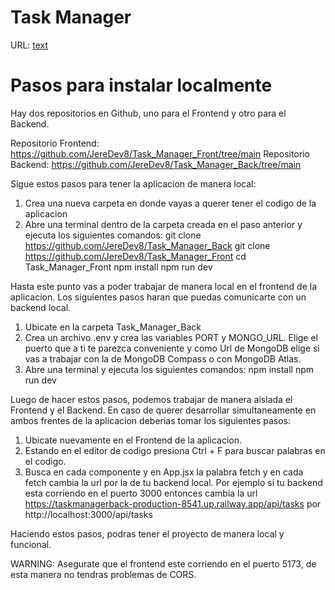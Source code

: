 # Task Manager
URL: [text](https://task-manager-seven-tawny.vercel.app/)

# Pasos para instalar localmente

Hay dos repositorios en Github, uno para el Frontend y otro para el Backend. 

Repositorio Frontend: https://github.com/JereDev8/Task_Manager_Front/tree/main
Repositorio Backend: https://github.com/JereDev8/Task_Manager_Back/tree/main

Sigue estos pasos para tener la aplicacion de manera local:

1) Crea una nueva carpeta en donde vayas a querer tener el codigo de la aplicacion
2) Abre una terminal dentro de la carpeta creada en el paso anterior y ejecuta los siguientes comandos:
    git clone https://github.com/JereDev8/Task_Manager_Back
    git clone https://github.com/JereDev8/Task_Manager_Front
    cd Task_Manager_Front
    npm install
    npm run dev

Hasta este punto vas a poder trabajar de manera local en el frontend de la aplicacion. 
Los siguientes pasos haran que puedas comunicarte con un backend local.

1) Ubicate en la carpeta Task_Manager_Back
2) Crea un archivo .env y crea las variables PORT y MONGO_URL.
   Elige el puerto que a ti te parezca conveniente y como Url de MongoDB elige si vas a trabajar con la de MongoDB Compass o con MongoDB Atlas.
3) Abre una terminal y ejecuta los siguientes comandos:
    npm install
    npm run dev

Luego de hacer estos pasos, podemos trabajar de manera aislada el Frontend y el Backend. En caso de querer desarrollar simultaneamente en ambos frentes de la aplicacion deberias tomar los siguientes pasos:

1) Ubicate nuevamente en el Frontend de la aplicacion.
2) Estando en el editor de codigo presiona Ctrl + F para buscar palabras en el codigo. 
3) Busca en cada componente y en App.jsx la palabra fetch y en cada fetch cambia la url por la de tu backend local. Por ejemplo si tu backend esta corriendo en el puerto 3000 entonces cambia la url https://taskmanagerback-production-8541.up.railway.app/api/tasks por http://localhost:3000/api/tasks

Haciendo estos pasos, podras tener el proyecto de manera local y funcional. 

WARNING: Asegurate que el frontend este corriendo en el puerto 5173, de esta manera no tendras problemas de CORS. 